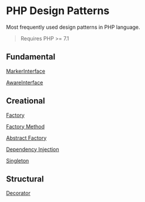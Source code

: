 PHP Design Patterns
========================

Most frequently used design patterns in PHP language. 
> Requires PHP >= 7.1

## Fundamental

[MarkerInterface](fundamental/MarkerInterface/README.md)

[AwareInterface](fundamental/AwareInterface/README.md)

## Creational

[Factory](creational/Factory/README.md)

[Factory Method](creational/FactoryMethod/README.md)

[Abstract Factory](creational/AbstractFactory/README.md)

[Dependency Injection](creational/DependencyInjection/README.md)

[Singleton](creational/Singleton/README.md)

## Structural

[Decorator](structural/Decorator/README.md)
